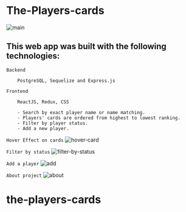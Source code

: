 # The-Players-cards

![main](https://user-images.githubusercontent.com/67078790/149646174-eb9a94f0-710c-4029-984d-12827f4d5135.png)

## This web app was built with the following technologies:

`Backend` 
```
    PostgreSQL, Sequelize and Express.js
```

`Frontend` 
```
    ReactJS, Redux, CSS
```

```
    - Search by exact player name or name matching.
    - Players' cards are ordered from highest to lowest ranking.
    - Filter by player status.
    - Add a new player.
```

`Hover Effect on cards`
![hover-card](https://user-images.githubusercontent.com/67078790/149646209-108f4d45-11c7-4fbb-b62c-13a352467a28.png)

`Filter by status`
![filter-by-status](https://user-images.githubusercontent.com/67078790/149854772-f16f8342-55dc-43d2-92b2-a1ff1a694d29.png)


`Add a player`
![add](https://user-images.githubusercontent.com/67078790/149646233-52a6b1d1-eab1-4c69-b90b-c642f101dab6.png)


`About project`
![about](https://user-images.githubusercontent.com/67078790/149646236-5423b5ef-5e97-41df-83a0-1da0330d12f0.png)


# the-players-cards




